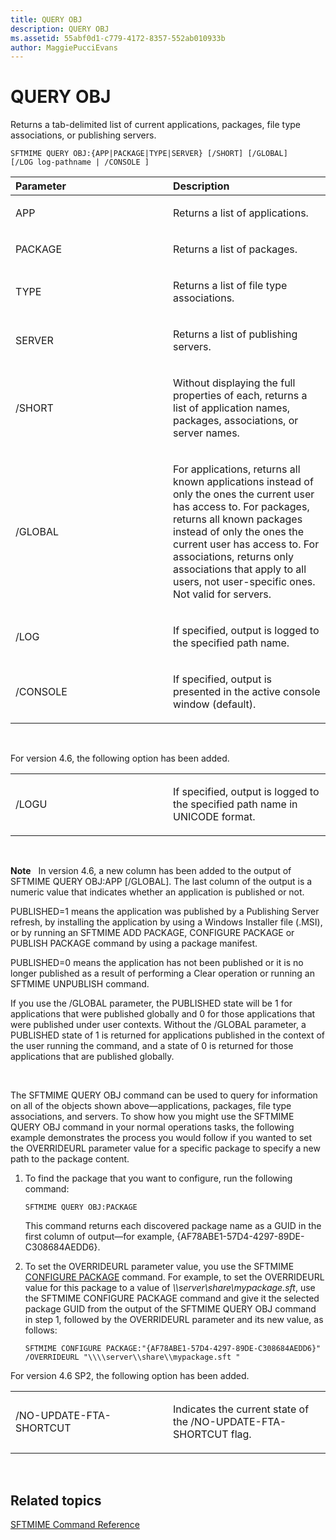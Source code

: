 ```yaml
---
title: QUERY OBJ
description: QUERY OBJ
ms.assetid: 55abf0d1-c779-4172-8357-552ab010933b
author: MaggiePucciEvans
---
```


# QUERY OBJ


Returns a tab-delimited list of current applications, packages, file type associations, or publishing servers.

`SFTMIME QUERY OBJ:{APP|PACKAGE|TYPE|SERVER} [/SHORT] [/GLOBAL]                 [/LOG log-pathname | /CONSOLE ]`

<table>
<colgroup>
<col width="50%" />
<col width="50%" />
</colgroup>
<thead>
<tr class="header">
<th align="left">Parameter</th>
<th align="left">Description</th>
</tr>
</thead>
<tbody>
<tr class="odd">
<td align="left"><p>APP</p></td>
<td align="left"><p>Returns a list of applications.</p></td>
</tr>
<tr class="even">
<td align="left"><p>PACKAGE</p></td>
<td align="left"><p>Returns a list of packages.</p></td>
</tr>
<tr class="odd">
<td align="left"><p>TYPE</p></td>
<td align="left"><p>Returns a list of file type associations.</p></td>
</tr>
<tr class="even">
<td align="left"><p>SERVER</p></td>
<td align="left"><p>Returns a list of publishing servers.</p></td>
</tr>
<tr class="odd">
<td align="left"><p>/SHORT</p></td>
<td align="left"><p>Without displaying the full properties of each, returns a list of application names, packages, associations, or server names.</p></td>
</tr>
<tr class="even">
<td align="left"><p>/GLOBAL</p></td>
<td align="left"><p>For applications, returns all known applications instead of only the ones the current user has access to. For packages, returns all known packages instead of only the ones the current user has access to. For associations, returns only associations that apply to all users, not user-specific ones. Not valid for servers.</p></td>
</tr>
<tr class="odd">
<td align="left"><p>/LOG</p></td>
<td align="left"><p>If specified, output is logged to the specified path name.</p></td>
</tr>
<tr class="even">
<td align="left"><p>/CONSOLE</p></td>
<td align="left"><p>If specified, output is presented in the active console window (default).</p></td>
</tr>
</tbody>
</table>

 

For version 4.6, the following option has been added.

<table>
<colgroup>
<col width="50%" />
<col width="50%" />
</colgroup>
<tbody>
<tr class="odd">
<td align="left"><p>/LOGU</p></td>
<td align="left"><p>If specified, output is logged to the specified path name in UNICODE format.</p></td>
</tr>
</tbody>
</table>

 

**Note**  
In version 4.6, a new column has been added to the output of SFTMIME QUERY OBJ:APP \[/GLOBAL\]. The last column of the output is a numeric value that indicates whether an application is published or not.

PUBLISHED=1 means the application was published by a Publishing Server refresh, by installing the application by using a Windows Installer file (.MSI), or by running an SFTMIME ADD PACKAGE, CONFIGURE PACKAGE or PUBLISH PACKAGE command by using a package manifest.

PUBLISHED=0 means the application has not been published or it is no longer published as a result of performing a Clear operation or running an SFTMIME UNPUBLISH command.

If you use the /GLOBAL parameter, the PUBLISHED state will be 1 for applications that were published globally and 0 for those applications that were published under user contexts. Without the /GLOBAL parameter, a PUBLISHED state of 1 is returned for applications published in the context of the user running the command, and a state of 0 is returned for those applications that are published globally.

 

The SFTMIME QUERY OBJ command can be used to query for information on all of the objects shown above—applications, packages, file type associations, and servers. To show how you might use the SFTMIME QUERY OBJ command in your normal operations tasks, the following example demonstrates the process you would follow if you wanted to set the OVERRIDEURL parameter value for a specific package to specify a new path to the package content. 

1.  To find the package that you want to configure, run the following command:

    `SFTMIME QUERY OBJ:PACKAGE`

    This command returns each discovered package name as a GUID in the first column of output—for example, {AF78ABE1-57D4-4297-89DE-C308684AEDD6}.

2.  To set the OVERRIDEURL parameter value, you use the SFTMIME [CONFIGURE PACKAGE](configure-package.md) command. For example, to set the OVERRIDEURL value for this package to a value of *\\\\server\\share\\mypackage.sft*, use the SFTMIME CONFIGURE PACKAGE command and give it the selected package GUID from the output of the SFTMIME QUERY OBJ command in step 1, followed by the OVERRIDEURL parameter and its new value, as follows:

    `SFTMIME CONFIGURE PACKAGE:"{AF78ABE1-57D4-4297-89DE-C308684AEDD6}" /OVERRIDEURL "\\\\server\\share\\mypackage.sft "`

For version 4.6 SP2, the following option has been added.

<table>
<colgroup>
<col width="50%" />
<col width="50%" />
</colgroup>
<tbody>
<tr class="odd">
<td align="left"><p>/NO-UPDATE-FTA-SHORTCUT</p></td>
<td align="left"><p>Indicates the current state of the /NO-UPDATE-FTA-SHORTCUT flag.</p></td>
</tr>
</tbody>
</table>

 

## Related topics


[SFTMIME Command Reference](sftmime--command-reference.md)

 

 





